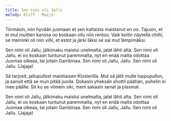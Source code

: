```yaml
---
title: Sen nimi oli Jallu
melody: Kliff - Maija
---
```


Törmäsin, niin hyvään juomaan et sen kaltaista maistanut en oo.
Tajusin, et ei mul muitten kanssa oo koskaan ollu niin rentoo.
Vaik koitin näytellä chillii, se meininki oli niin villii,
et estot ja järki läksi se sai mut lämpimäksi.

Sen nimi oli Jallu, jälkimaku maistui unelmalta, jalat lähti alta.
Sen nimi oli Jallu, ei oo koskaan tuntunut paremmalta, nyt en enää malta odottaa
Juomaa oikeaa, tai jotain Gambinaa.
Sen nimi oli Jallu, Jallu. Sen nimi oli Jallu. (Jajaja)

Sä tarjosit, jallupullost maistiaisen Klusterilla.
Mut sä jätit mulle loppupullon, ja sanoit että se mun pitää juoda.
Dokasin yheksän shottii päähän, puhelin ei mee päälle.
Sit ku se viimein siki, meni sakasin senat ja plasmat.

Sen nimi oli Jallu, jälkimaku maistui unelmalta, jalat lähti alta.
Sen nimi oli Jallu, ei oo koskaan tuntunut paremmalta, nyt en enää malta odottaa
Juomaa oikeaa, tai jotain Gambinaa.
Sen nimi oli Jallu, Jallu. Sen nimi oli Jallu. (Jajaja)
